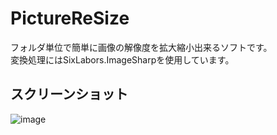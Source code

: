 # PictureReSize
フォルダ単位で簡単に画像の解像度を拡大縮小出来るソフトです。  
変換処理にはSixLabors.ImageSharpを使用しています。  

## スクリーンショット
![image](https://github.com/NXKoses/PictureReSize/assets/25412188/566fb863-75b1-4a07-bea6-ab867d3151e1)
